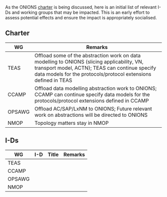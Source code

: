 As the ONIONS [charter](./onions.md) is being discussed, here is an initial list of relevant I-Ds and working groups that may be impacted. This is an early effort to assess potential effects and ensure the impact is appropriately socialised.

## Charter
|WG|Remarks|
|--|--|
|TEAS|Offload some of the abstraction work on data modelling to ONIONS (slicing applicability, VN, transport model, ACTN); TEAS can continue specify data models for the protocols/protocol extensions defined in TEAS|
|CCAMP|Offload data modelling abstraction work to ONIONS; CCAMP can continue specify data models for the protocols/protocol extensions defined in CCAMP|
|OPSAWG|Offload AC/SAP/LxNM to ONIONS; Future relevant work on abstractions will be directed to ONIONS|
|NMOP|Topology matters stay in NMOP|


## I-Ds
|WG|I-D|Title|Remarks|
|--|--|--|--|
|TEAS||||
|CCAMP||||
|OPSAWG||||
|NMOP||||
